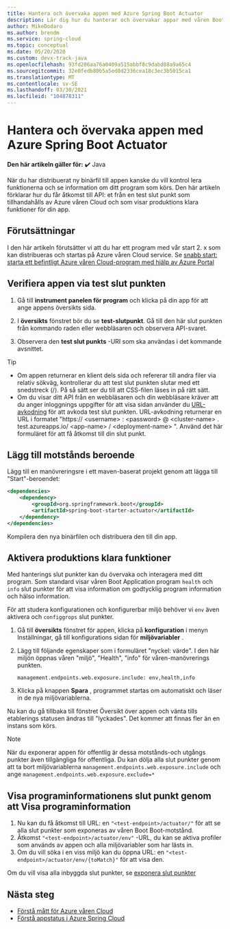 ```yaml
---
title: Hantera och övervaka appen med Azure Spring Boot Actuator
description: Lär dig hur du hanterar och övervakar appar med våren Boot-motstånd.
author: MikeDodaro
ms.author: brendm
ms.service: spring-cloud
ms.topic: conceptual
ms.date: 05/20/2020
ms.custom: devx-track-java
ms.openlocfilehash: 93fd286aa76a0409a515abbf8c9dabd88a9a65c4
ms.sourcegitcommit: 32e0fedb80b5a5ed0d2336cea18c3ec3b5015ca1
ms.translationtype: MT
ms.contentlocale: sv-SE
ms.lasthandoff: 03/30/2021
ms.locfileid: "104878311"
---
```

# <a name="manage-and-monitor-app-with-azure-spring-boot-actuator"></a>Hantera och övervaka appen med Azure Spring Boot Actuator

**Den här artikeln gäller för:** ✔️ Java

När du har distribuerat ny binärfil till appen kanske du vill kontrol lera funktionerna och se information om ditt program som körs. Den här artikeln förklarar hur du får åtkomst till API: et från en test slut punkt som tillhandahålls av Azure våren Cloud och som visar produktions klara funktioner för din app.

## <a name="prerequisites"></a>Förutsättningar
I den här artikeln förutsätter vi att du har ett program med vår start 2. x som kan distribueras och startas på Azure våren Cloud service.  Se [snabb start: starta ett befintligt Azure våren Cloud-program med hjälp av Azure Portal](spring-cloud-quickstart.md)

## <a name="verify-app-through-test-endpoint"></a>Verifiera appen via test slut punkten
1. Gå till **instrument panelen för program** och klicka på din app för att ange appens översikts sida.

1. I **översikts** fönstret bör du se **test-slutpunkt**.  Gå till den här slut punkten från kommando raden eller webbläsaren och observera API-svaret.

1. Observera den **test slut punkts** -URI som ska användas i det kommande avsnittet.

>[!TIP]
> * Om appen returnerar en klient dels sida och refererar till andra filer via relativ sökväg, kontrollerar du att test slut punkten slutar med ett snedstreck (/). På så sätt ser du till att CSS-filen läses in på rätt sätt.
> * Om du visar ditt API från en webbläsaren och din webbläsare kräver att du anger inloggnings uppgifter för att visa sidan använder du [URL-avkodning](https://www.urldecoder.org/) för att avkoda test slut punkten. URL-avkodning returnerar en URL i formatet "https:// \<username> : \<password> @ \<cluster-name> . test.azureapps.io/ \<app-name> / \<deployment-name> ".  Använd det här formuläret för att få åtkomst till din slut punkt.

## <a name="add-actuator-dependency"></a>Lägg till motstånds beroende

Lägg till en manövreringsre i ett maven-baserat projekt genom att lägga till "Start"-beroendet:

```xml
<dependencies>
    <dependency>
        <groupId>org.springframework.boot</groupId>
        <artifactId>spring-boot-starter-actuator</artifactId>
    </dependency>
</dependencies>
```

Kompilera den nya binärfilen och distribuera den till din app.

## <a name="enable-production-ready-features"></a>Aktivera produktions klara funktioner
Med hanterings slut punkter kan du övervaka och interagera med ditt program. Som standard visar våren Boot Application program `health` och `info` slut punkter för att visa information om godtycklig program information och hälso information.

För att studera konfigurationen och konfigurerbar miljö behöver vi `env` även aktivera och `configgrops` slut punkter.

1. Gå till **översikts** fönstret för appen, klicka på **konfiguration** i menyn Inställningar, gå till konfigurations sidan för **miljövariabler** .
1. Lägg till följande egenskaper som i formuläret "nyckel: värde". I den här miljön öppnas våren "miljö", "Health", "info" för våren-manövrerings punkten.

   ```
   management.endpoints.web.exposure.include: env,health,info
   ```
1. Klicka på knappen **Spara** , programmet startas om automatiskt och läser in de nya miljövariablerna.

Nu kan du gå tillbaka till fönstret Översikt över appen och vänta tills etablerings statusen ändras till "lyckades".  Det kommer att finnas fler än en instans som körs.

> [!Note] 
> När du exponerar appen för offentlig är dessa motstånds-och utgångs punkter även tillgängliga för offentliga. Du kan dölja alla slut punkter genom att ta bort miljövariablerna `management.endpoints.web.exposure.include` och ange `management.endpoints.web.exposure.exclude=*`

## <a name="view-the-actuator-endpoint-to-view-application-information"></a>Visa programinformationens slut punkt genom att Visa programinformation
1. Nu kan du få åtkomst till URL: en `"<test-endpoint>/actuator/"` för att se alla slut punkter som exponeras av våren Boot Boot-motstånd.
1. Åtkomst `"<test-endpoint>/actuator/env"` -URL, du kan se aktiva profiler som används av appen och alla miljövariabler som har lästs in.
1. Om du vill söka i en viss miljö kan du öppna URL: en  `"<test-endpoint>/actuator/env/{toMatch}"` för att visa den.

Om du vill visa alla inbyggda slut punkter, se [exponera slut punkter](https://docs.spring.io/spring-boot/docs/current/reference/html/production-ready-features.html#production-ready-endpoints-exposing-endpoints)

## <a name="next-steps"></a>Nästa steg

* [Förstå mått för Azure våren Cloud](spring-cloud-concept-metrics.md)
* [Förstå appstatus i Azure Spring Cloud](spring-cloud-concept-app-status.md)

